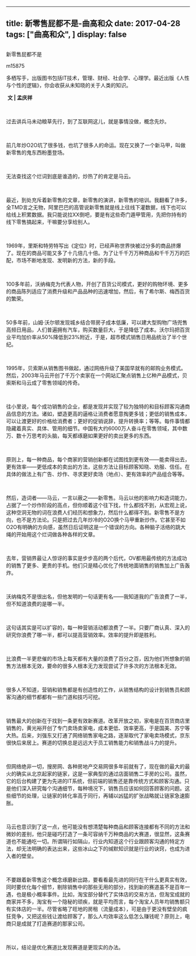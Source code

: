 
---
title:   新零售屁都不是-曲高和众
date: 2017-04-28
tags: ["曲高和众", ]
display: false
---


## 



新零售屁都不是




m15875




多栖写手，出版图书包括IT技术，管理、财经、社会学、心理学。最近出版《人性与个性的逻辑》，你会收获从未知晓的关于人类的知识。


&nbsp;**文 | 孟庆祥**

&nbsp;

过去讲兵马未动粮草先行，到了互联网这儿，就是事情没做，概念先炒。

&nbsp;

前几年炒O2O坑了很多钱，也坑了很多人的命运。现在又换了一个新马甲，叫做新零售的鬼东西粉墨登场。

&nbsp;

无法查找这个烂词到底是谁造的，炒热了的肯定是马云。

&nbsp;

最近，到处充斥着新零售的文章，新零售的演讲，新零售的培训。我翻看了许多，全TMD言之无物，阿里巴巴的高管说新零售就是线上往线下灌数据，线下也可以给线上积累数据。我只能说拉XX倒吧，要是有这些奇门遁甲管用，先把你持有的线下零售搞起来，干嘛要分享给别人。

&nbsp;

1969年，里斯和特劳特写出《定位》时，已经声称世界快被过分多的商品挤爆了。现在的商品可能又多了十几倍几十倍。为了让千千万万种商品和千千万万的匹配，市场不断地发现、发明新的方法，新的手段。

&nbsp;

100多年前，沃纳梅克为代表人物，开创了百货公司模式，更好的购物环境、更多的商品陈列适应了消费升级和产品品种的迅速增加，然后，有了希尔斯、梅西百货的繁荣。

&nbsp;

50多年前，山姆·沃尔顿发现城乡结合带房子成本低廉，可以建大型购物广场兜售高频日用品，人们普遍拥有汽车，购买数量巨大，于是降低了成本。沃尔玛把百货业平均加价率从50%降低到23%附近，于是，超市模式销售日用品统治了半个世纪。

&nbsp;

1995年，贝索斯从销售图书做起，通过网络升级了美国早就有的邮购业务模式。然后，2003年马云开创了千万个卖家在一个网站汇聚点销售上亿种产品模式，贝索斯和马云成了零售领域的传奇。

&nbsp;

往小里说，每个成功销售的企业，都是发现并实现了较为独特的和目标顾客沟通商品信息的方法。诸如，塑造更高的逼格让消费者愿意掏更多钱；更低的销售成本，可以让渡更好的价格给消费者；更好的促销说辞，提升转换率；等等。每件事情都隐藏着真实、具体、管用的细节。中国有大约6000万人奋斗在零售领域，其中数万、数十万思考的头脑，每天都琢磨如果更好的卖出更多的东西。

&nbsp;

原则上，每一种商品，每个商家的营销创新都在试图找到更有效——能卖得出去，更有效率——更低成本的卖出的方法，这些方法让目标顾客知晓、劝服、信任。在具体的做法上有广告、炒作、寻求更好卖场（地点）、更有效率的产品组合等等。

&nbsp;

然后，造词者——马云，一言以蔽之——新零售。马云以他的影响力和造词能力，占据了一个炒作阶段的高点，但你顺着这个往下找，什么都找不到，从宏观上说，这种空洞无物的词在浪费人们经历和想象力，然后什么都得不到。新零售不是方向，也不是方法论。只是把过去几年炒冷的O2O换个马甲重新炒作。它甚至不如O2O有明确的方向感，虽然日后证明这是一个错误的方向。各种脑子活络的跳大绳的开始用这个烂词做各种各样的文章。

&nbsp;

去年，营销界最让人惊讶的事实是步步高的两个后代，OV都用最传统的方法成功的销售了更多、更贵的手机。他们只是精心优化了传统地面销售的销售加上广告轰炸。

&nbsp;

沃纳梅克不是很出名，但他发明的一句话更有名——我知道我的广告浪费了一半，但不知道浪费的是哪一半。

&nbsp;

这句话其实是可以扩容的，每一种营销活动都浪费了一半。只要厂商认真、深入的研究你浪费了哪一半，都可以提高营销效率。效率的提升即是胜利。

&nbsp;

比浪费一半更悲催的市场上每天都有大量的浪费了百分之百，因为他们所想象的销售方法根本无效，要命的很多人根本无力发现尝试了许多次的方法根本无效。

&nbsp;

很多人不知道，营销和销售都是有创造性的工作，从销售结构的设计到销售员和顾客沟通的细节都都有一些门道和技巧可挖。

&nbsp;

销售最大的创新在于找到一条更有效新赛道。改革开放之初，家电是在百货商店里销售的，黄光裕开创了专门卖场卖家电，成本更低、效率更高，于是国美、苏宁等大热。后来，刘强东又打通了网络销售家电之路，逐渐取代了家电卖场模式，京东很快后来居上。赛道的切换总是远远大于员工销售能力和销售战斗力的提升。

&nbsp;

但网络绝非一切，搜房网、各种房地产交易网很多年前就有了，现在做的最大的最火的确实从北京起家的链家，这是一家典型的通过店面销售二手房的公司。虽然，它的后台构建了更为先进的IT系统，但前端的销售还是靠传统方式和顾客沟通。只是他们深入研究每个沟通细节，每种境况下，销售员应该如何回答顾客的问题。这些细节的处理，让链家的转化率高于同行，再辅以凶猛的扩张战略就让链家急速膨胀。

&nbsp;

马云也意识到了这一点，他可能没有想清楚每种商品和顾客连接都有不同的方法和微妙的差别，他只是碰巧打造了一条可容纳千万种商品的大赛道，很显然，这条赛道也不能通吃一切。所谓隔行如隔山，行业内知道这个行业跟顾客沟通的特定方法，却无法明确的表达出来，这些冰山之下的缄默知识就是行业的诀窍，也成为进入者的壁垒。

&nbsp;

不要跟着新零售这个概念琢磨新出路，要看看最先进的同行在干什么更真实有效，同时要优化每个细节，剔除销售中的那些无用的部分，找到新的赛道虽不是百年一遇，也是极小概率事件。比如，淘宝部分替代了实体店的交易方法，但淘宝成就的商家并不多，淘宝有一个隐秘的顽疾，就是平均而言，每个淘宝人员年均销售额只有实体店的一半。尽管省略了旺地的房租（流量成本），可是由于更没有壁垒的疯狂竞争，又把这些钱让渡给顾客了，那么人均效率这么低怎么赚钱呢？原则上，电商只是成就了打造赛道的那家公司。

&nbsp;

所以，结论是优化赛道比发现赛道是更现实的办法。

&nbsp;

&nbsp;

&nbsp;

&nbsp;

&nbsp;










